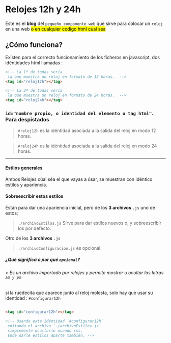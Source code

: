 # Relojes 12h y 24h

Este es el __blog__ del `pequeño componente web` que sirve para colocar un `reloj` en una web <mark>o en cualquier codigo html cual sea</mark>

## ¿Cómo funciona?

Exísten para el correcto funcionamíento de los ficheros en javascript, dos idéntidades html llamadas :

```html
<!-- La 1º de todas sería
 la que muestra un reloj en formato de 12 horas.  -->
<tag id="reloj12h"></tag>

<!-- La 2º de todas sería
 la que muestra un reloj en formato de 24 horas.  -->
<tag id="reloj24h"></tag>

```

### `id="nombre propio, o identidad del elemento o tag html"`. Para despistados 


> `#reloj12h` es la idéntidad asociada a la salida del reloj en modo 12 horas.

> `#reloj24h` es la idéntidad asociada a la salida del reloj en modo 24 horas.


***

#### Estilos generales

Ambos Relojes cúal séa el que vayas a úsar, se muestran con idéntico estilos y aparíencia.

#### Sobreescríbir estos estilos

Están para dar una aparíencia inicíal, pero de los __3 archivos__ `.js` uno de estos;  

> `./archivoEstilos.js` Sírve para dar estílos nuevos o, y sobreescríbir los por defecto.

Otro de los __3 archivos__ `.js`

> `./archivoConfiguracion.js` es opcional.

##### ¿Qué signifíca o por qué `opcional`?

###### > Es un archivo importado por relojes y permite mostrar u ocultar las letras `am y pm`

si la ruedecita que aparece junto al reloj molesta, solo hay que usar su identidad : `#configurar12h`

```html 

<tag id="configurar12h"></tag>

<!-- Usando esta idéntidad `#configurar12h`
 editando el archivo `./archivoEstilos.js`
 simplemente ocultarlo usando css.
 Ende darle estílos aparte también. -->

```

